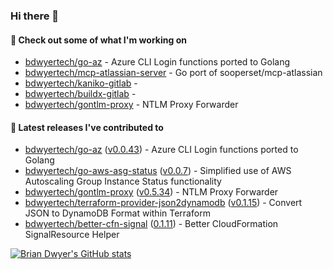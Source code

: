 ### Hi there 👋



#### 🔭 Check out some of what I'm working on

- [bdwyertech/go-az](https://github.com/bdwyertech/go-az) - Azure CLI Login functions ported to Golang
- [bdwyertech/mcp-atlassian-server](https://github.com/bdwyertech/mcp-atlassian-server) - Go port of sooperset/mcp-atlassian
- [bdwyertech/kaniko-gitlab](https://github.com/bdwyertech/kaniko-gitlab) - 
- [bdwyertech/buildx-gitlab](https://github.com/bdwyertech/buildx-gitlab) - 
- [bdwyertech/gontlm-proxy](https://github.com/bdwyertech/gontlm-proxy) - NTLM Proxy Forwarder

####  🔭  Latest releases I've contributed to

- [bdwyertech/go-az](https://github.com/bdwyertech/go-az) ([v0.0.43](https://github.com/bdwyertech/go-az/releases/tag/v0.0.43)) - Azure CLI Login functions ported to Golang
- [bdwyertech/go-aws-asg-status](https://github.com/bdwyertech/go-aws-asg-status) ([v0.0.7](https://github.com/bdwyertech/go-aws-asg-status/releases/tag/v0.0.7)) - Simplified use of AWS Autoscaling Group Instance Status functionality
- [bdwyertech/gontlm-proxy](https://github.com/bdwyertech/gontlm-proxy) ([v0.5.34](https://github.com/bdwyertech/gontlm-proxy/releases/tag/v0.5.34)) - NTLM Proxy Forwarder
- [bdwyertech/terraform-provider-json2dynamodb](https://github.com/bdwyertech/terraform-provider-json2dynamodb) ([v0.1.15](https://github.com/bdwyertech/terraform-provider-json2dynamodb/releases/tag/v0.1.15)) - Convert JSON to DynamoDB Format within Terraform
- [bdwyertech/better-cfn-signal](https://github.com/bdwyertech/better-cfn-signal) ([0.1.11](https://github.com/bdwyertech/better-cfn-signal/releases/tag/0.1.11)) - Better CloudFormation SignalResource Helper

[![Brian Dwyer's GitHub stats](https://github-readme-stats.vercel.app/api?username=bdwyertech&show_icons=true&theme=gruvbox)](https://bdwyertech.net)